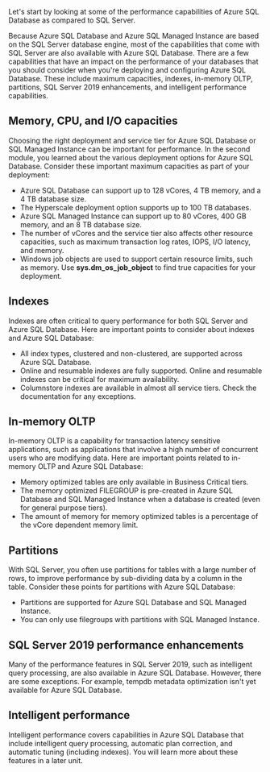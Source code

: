 Let's start by looking at some of the performance capabilities of Azure SQL Database as compared to SQL Server.

Because Azure SQL Database and Azure SQL Managed Instance are based on the SQL Server database engine, most of the capabilities that come with SQL Server are also available with Azure SQL Database. There are a few capabilities that have an impact on the performance of your databases that you should consider when you're deploying and configuring Azure SQL Database. These include maximum capacities, indexes, in-memory OLTP, partitions, SQL Server 2019 enhancements, and intelligent performance capabilities.

## Memory, CPU, and I/O capacities

Choosing the right deployment and service tier for Azure SQL Database or SQL Managed Instance can be important for performance. In the second module, you learned about the various deployment options for Azure SQL Database. Consider these important maximum capacities as part of your deployment:

- Azure SQL Database can support up to 128 vCores, 4 TB memory, and a 4 TB database size.
- The Hyperscale deployment option supports up to 100 TB databases.
- Azure SQL Managed Instance can support up to 80 vCores, 400 GB memory, and an 8 TB database size.
- The number of vCores and the service tier also affects other resource capacities, such as maximum transaction log rates, IOPS, I/O latency, and memory.
- Windows job objects are used to support certain resource limits, such as memory. Use **sys.dm_os_job_object** to find true capacities for your deployment.

## Indexes

Indexes are often critical to query performance for both SQL Server and Azure SQL Database. Here are important points to consider about indexes and Azure SQL Database:

- All index types, clustered and non-clustered, are supported across Azure SQL Database.
- Online and resumable indexes are fully supported. Online and resumable indexes can be critical for maximum availability.
- Columnstore indexes are available in almost all service tiers. Check the documentation for any exceptions.

## In-memory OLTP

In-memory OLTP is a capability for transaction latency sensitive applications, such as applications that involve a high number of concurrent users who are modifying data. Here are important points related to in-memory OLTP and Azure SQL Database:

- Memory optimized tables are only available in Business Critical tiers.
- The memory optimized FILEGROUP is pre-created in Azure SQL Database and SQL Managed Instance when a database is created (even for general purpose tiers).
- The amount of memory for memory optimized tables is a percentage of the vCore dependent memory limit.

## Partitions

With SQL Server, you often use partitions for tables with a large number of rows, to improve performance by sub-dividing data by a column in the table. Consider these points for partitions with Azure SQL Database:

- Partitions are supported for Azure SQL Database and SQL Managed Instance.
- You can only use filegroups with partitions with SQL Managed Instance.

## SQL Server 2019 performance enhancements

Many of the performance features in SQL Server 2019, such as intelligent query processing, are also available in Azure SQL Database. However, there are some exceptions. For example, tempdb metadata optimization isn't yet available for Azure SQL Database.

## Intelligent performance

Intelligent performance covers capabilities in Azure SQL Database that include intelligent query processing, automatic plan correction, and automatic tuning (including indexes). You will learn more about these features in a later unit.
